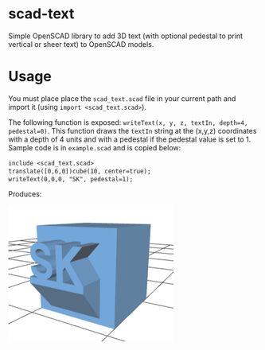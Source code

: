 # scad-text
Simple OpenSCAD library to add 3D text (with optional pedestal to print vertical or sheer text) to OpenSCAD models. 

# Usage
You must place place the `scad_text.scad` file in your current path and import it (using `import <scad_text.scad>`).

The following function is exposed: `writeText(x, y, z, textIn, depth=4, pedestal=0)`. This function draws the `textIn` string at the (x,y,z) coordinates with a depth of 4 units and with a pedestal if the pedestal value is set to 1. Sample code is in `example.scad` and is copied below: 
```OpenSCAD
include <scad_text.scad>
translate([0,6,0])cube(10, center=true);
writeText(0,0,0, "SK", pedestal=1);
``` 

Produces:

[![Foo](img/example.png)](https://github.com/suyashkumar/scad-text/blob/master/example/example.stl)

